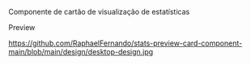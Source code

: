 Componente de cartão de visualização de estatísticas

Preview

https://github.com/RaphaelFernando/stats-preview-card-component-main/blob/main/design/desktop-design.jpg
